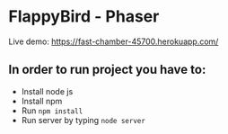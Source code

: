 # FlappyBird - Phaser

Live demo: https://fast-chamber-45700.herokuapp.com/

## In order to run project you have to:

* Install node js
* Install npm
* Run `npm install`
* Run server by typing `node server`

